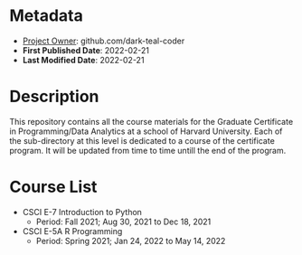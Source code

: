 <!-- This is a README file for the parent directory. -->

# Metadata
- <ins>Project Owner</ins>: github.com/dark-teal-coder
- __First Published Date__: 2022-02-21
- __Last Modified Date__: 2022-02-21

# Description 
This repository contains all the course materials for the Graduate Certificate in Programming/Data Analytics at a school of Harvard University. Each of the sub-directory at this level is dedicated to a course of the certificate program. It will be updated from time to time untill the end of the program. 

# Course List  
- CSCI E-7 Introduction to Python 
  - Period: Fall 2021; Aug 30, 2021 to Dec 18, 2021 
- CSCI E-5A R Programming 
  - Period: Spring 2021; Jan 24, 2022 to May 14, 2022
